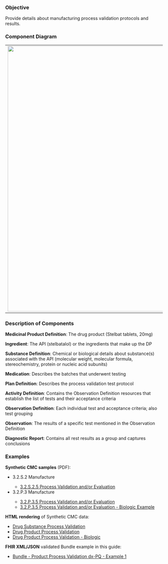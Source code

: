### Objective
Provide details about manufacturing process validation protocols and results.

### Component Diagram
<table>
<tr><td><img src="process_validation_FHIR_resources [2023-07-28 Rik].png" width="850"/></td></tr>
</table>

### Description of Components
**Medicinal Product Definition**: The drug product (Stelbat tablets, 20mg)

**Ingredient**: The API (stelbatalol) or the ingredients that make up the DP

**Substance Definition**: Chemical or biological details about substance(s) associated with the API (molecular weight, molecular formula, stereochemistry, protein or nucleic acid subunits)

**Medication**: Describes the batches that underwent testing

**Plan Definition**: Describes the process validation test protocol

**Activity Definition**: Contains the Observation Definition resources that establish the list of tests and their acceptance criteria

**Observation Definition**: Each individual test and acceptance criteria; also test grouping

**Observation**: The results of a specific test mentioned in the Observation Definition

**Diagnostic Report**: Contains all rest results as a group and captures conclusions

### Examples
<html>
<body>
<p><b>Synthetic CMC samples</b> (PDF):</p>
<ul>
<li>3.2.S.2 Manufacture </li>
<ul>
<li><a href="https://github.com/HL7/uv-dx-pq/raw/master/input/examples-pdf/3.2.S.2.5_Process_Validation_and-or_Evaluation.pdf ">3.2.S.2.5 Process Validation and/or Evaluation</a></li></ul>
<li>3.2.P.3 Manufacture</li>
<ul>
<li><a href="https://github.com/HL7/uv-dx-pq/raw/master/input/examples-pdf/3.2.P.3.5_Process_Validation.pdf ">3.2.P.3.5 Process Validation and/or Evaluation</a></li>
<li><a href="https://github.com/HL7/uv-dx-pq/raw/master/input/examples-pdf/3.2.P3.5_Process_Validation_and-or_Evaluation_BIO.pdf ">3.2.P.3.5 Process Validation and/or Evaluation - Biologic Example</a></li></ul></ul>
<p><b>HTML rendering</b> of Synthetic CMC data:</p>
<ul><li><a href="process_valid_rend_s.html">Drug Substance Process Validation</a> </li>
<li><a href="process_valid_rend_p.html">Drug Product Process Validation</a> </li>
<li><a href="process_valid_rend_pb.html">Drug Product Process Validation - Biologic</a></li></ul>

<p><b>FHIR XML/JSON</b> validated Bundle example in this guide:</p>
<ul><li><a href="https://build.fhir.org/ig/HL7/uv-dx-pq/branches/master/Bundle-bundle-product-process-validation-dxpq-ex1.html">Bundle - Product Process Validation dx-PQ - Example 1</a></li></ul>
</body>
</html>